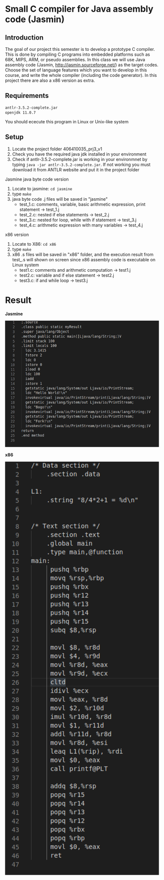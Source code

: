 Small C compiler for Java assembly code (Jasmin)
==

## Introduction

The goal of our project this semester is to develop a prototype C compiler. This is done by compiling C programs into embedded platforms such as 68K, MIPS, ARM, or pseudo assemblies. In this class we will use Java assembly code (Jasmin,
http://jasmin.sourceforge.net/) as the target codes. Choose the set of language features which you want to develop in this course, and write the whole compiler (including the code generator). In this project there are also a x86 version as extra.

## Requirements

```
antlr-3.5.2-complete.jar
openjdk 11.0.7
```

You should ececute this program in Linux or Unix-like system

## Setup

1. Locate the project folder 406410035_prj3_v1
2. Check you have the required java jdk installed in your environment
3. Check if antlr-3.5.2-complete.jar is working in your environmnet by typing `java -jar antlr-3.5.2-complete.jar`. If not working you must download it from ANTLR website and put it in the project folder

Jasmine java byte code version
1. Locate to jasmine: `cd jasmine`
2. type `make`
3. java byte code .j files will be saved in "jasmine"
    * test_1.c: comments, variable, basic arithmetic expression, print statement -> test_1.j
    * test_2.c: nested if else statements -> test_2.j
    * test_3.c: nested for loop, while with if statement -> test_3.j
    * test_4.c: arithmetic expression with many variables -> test_4.j


x86 version
1. Locate to X86: `cd x86`
4. type `make`
5. x86 .s files will be saved in "x86" folder, and the execution result from test_.s will shown on screen since x86 assembly code is executable on Linux system
    * test1.c: comments and arithmetic computation -> test1.j
    * test2.c: variable and if else statement -> test2.j
    * test3.c: if and while loop -> test3.j

# Result

**Jasmine**

<img src="./image/jasmine.png" width=600>

**x86**

<img src="./image/x86.png" width=600>


